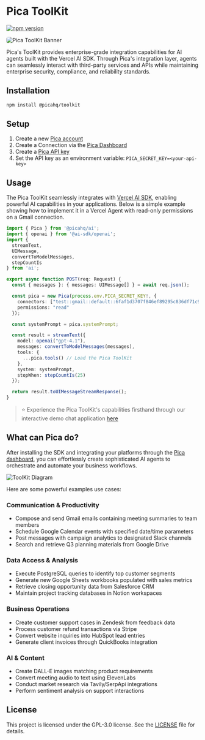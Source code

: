 # Pica ToolKit

[![npm version](https://img.shields.io/npm/v/%40picahq%2Ftoolkit)](https://npmjs.com/package/@picahq/toolkit)

<img src="https://assets.picaos.com/github/pica-toolkit-banner.svg" alt="Pica ToolKit Banner" style="border-radius: 5px;">

Pica's ToolKit provides enterprise-grade integration capabilities for AI agents built with the Vercel AI SDK. Through Pica's integration layer, agents can seamlessly interact with third-party services and APIs while maintaining enterprise security, compliance, and reliability standards.

## Installation

```bash
npm install @picahq/toolkit
```

## Setup

1. Create a new [Pica account](https://app.picaos.com)
2. Create a Connection via the [Pica Dashboard](https://app.picaos.com/connections)
3. Create a [Pica API key](https://app.picaos.com/settings/api-keys)
4. Set the API key as an environment variable: `PICA_SECRET_KEY=<your-api-key>`

## Usage

The Pica ToolKit seamlessly integrates with [Vercel AI SDK](https://ai-sdk.dev/docs/introduction), enabling powerful AI capabilities in your applications. Below is a simple example showing how to implement it in a Vercel Agent with read-only permissions on a Gmail connection.

```typescript
import { Pica } from '@picahq/ai';
import { openai } from '@ai-sdk/openai';
import {
  streamText,
  UIMessage,
  convertToModelMessages,
  stepCountIs
} from 'ai';

export async function POST(req: Request) {
  const { messages }: { messages: UIMessage[] } = await req.json();

  const pica = new Pica(process.env.PICA_SECRET_KEY!, {
    connectors: ["test::gmail::default::6faf1d3707f846ef89295c836df71c94"],
    permissions: "read"
  });

  const systemPrompt = pica.systemPrompt;

  const result = streamText({
    model: openai("gpt-4.1"),
    messages: convertToModelMessages(messages),
    tools: {
      ...pica.tools() // Load the Pica ToolKit
    },
    system: systemPrompt,
    stopWhen: stepCountIs(25)
  });

  return result.toUIMessageStreamResponse();
}
```

> ⭐️ Experience the Pica ToolKit's capabilities firsthand through our interactive demo chat application [here](https://github.com/picahq/toolkit-demo)


## What can Pica do?

After installing the SDK and integrating your platforms through the [Pica dashboard](https://app.picaos.com/connections), you can effortlessly create sophisticated AI agents to orchestrate and automate your business workflows.

![ToolKit Diagram](https://assets.picaos.com/github/toolkit-diagram.svg)

Here are some powerful examples use cases:

### Communication & Productivity
- Compose and send Gmail emails containing meeting summaries to team members
- Schedule Google Calendar events with specified date/time parameters
- Post messages with campaign analytics to designated Slack channels
- Search and retrieve Q3 planning materials from Google Drive

### Data Access & Analysis 
- Execute PostgreSQL queries to identify top customer segments
- Generate new Google Sheets workbooks populated with sales metrics
- Retrieve closing opportunity data from Salesforce CRM
- Maintain project tracking databases in Notion workspaces

### Business Operations
- Create customer support cases in Zendesk from feedback data
- Process customer refund transactions via Stripe
- Convert website inquiries into HubSpot lead entries
- Generate client invoices through QuickBooks integration

### AI & Content
- Create DALL-E images matching product requirements
- Convert meeting audio to text using ElevenLabs
- Conduct market research via Tavily/SerpApi integrations
- Perform sentiment analysis on support interactions

## License

This project is licensed under the GPL-3.0 license. See the [LICENSE](LICENSE) file for details.
